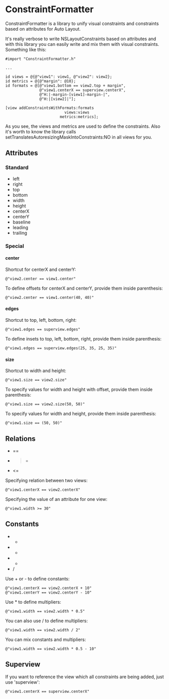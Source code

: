 ConstraintFormatter
===================

ConstraintFormatter is a library to unify visual constraints and constraints based on attributes for Auto Layout.

It's really verbose to write NSLayoutConstraints based on attributes and with this library you can easily write and mix them with visual constraints. Something like this:

```objc
#import "ConstraintFormatter.h"

...

id views = @{@"view1": view1, @"view2": view2};
id metrics = @{@"margin": @10};
id formats = @[@"view1.bottom == view2.top + margin",
               @"view1.centerX == superview.centerX",
               @"H:|-margin-[view1]-margin-|",
               @"H:|[view2]|"];

[view addConstraintsWithFormats:formats
                          views:views
                        metrics:metrics];
```

As you see, the views and metrics are used to define the constraints. Also it's worth to know the library calls setTranslatesAutoresizingMaskIntoConstraints:NO in all views for you.

## Attributes

### Standard

* left
* right
* top
* bottom
* width
* height
* centerX
* centerY
* baseline
* leading
* trailing

### Special

#### center
Shortcut for centerX and centerY:

```objc
@"view2.center == view1.center"
```

To define offsets for centerX and centerY, provide them inside parenthesis:

```objc
@"view2.center == view1.center(40, 40)"
```

#### edges
Shortcut to top, left, bottom, right:

```objc
@"view1.edges == superview.edges"
```

To define insets to top, left, bottom, right, provide them inside parenthesis:

```objc
@"view1.edges == superview.edges(25, 35, 25, 35)"
```

#### size
Shortcut to width and height:

```objc
@"view1.size == view2.size"
```

To specify values for width and height with offset, provide them inside parenthesis:

```objc
@"view1.size == view2.size(50, 50)"
```

To specify values for width and height, provide them inside parenthesis:
```objc
@"view1.size == (50, 50)"
```

## Relations
* ==
* >=
* <=

Specifying relation between two views:
```objc
@"view1.centerX == view2.centerX"
```

Specifying the value of an attribute for one view:
```objc
@"view1.width >= 30"
```

## Constants
* +
* -
* *
* /

Use + or - to define constants:
```objc
@"view1.centerX == view2.centerX + 10"
@"view1.centerY == view2.centerY - 10"
```

Use * to define multipliers:
```objc
@"view1.width == view2.width * 0.5"
```

You can also use / to define multipliers:
```objc
@"view1.width == view2.width / 2"
```

You can mix constants and multipliers:
```objc
@"view1.width == view2.width * 0.5 - 10"
```

## Superview

If you want to reference the view which all constraints are being added, just use 'superview':
```objc
@"view1.centerX == superview.centerX"
```
